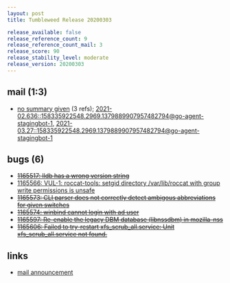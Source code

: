 ```yaml
---
layout: post
title: Tumbleweed Release 20200303

release_available: false
release_reference_count: 9
release_reference_count_mail: 3
release_score: 90
release_stability_level: moderate
release_version: 20200303
---
```


## mail (1:3)

- [no summary given](https://lists.opensuse.org/archives/list/factory@lists.opensuse.org/thread/EII3NU4WJR2EELDTZGIRCGYAWHGJQTNW) (3 refs); [2021-02.636::<158335922548.2969.1379889907957482794@go-agent-stagingbot-1>](https://lists.opensuse.org/archives/list/factory@lists.opensuse.org/thread/EII3NU4WJR2EELDTZGIRCGYAWHGJQTNW), [2021-03.27::<158335922548.2969.1379889907957482794@go-agent-stagingbot-1>](https://lists.opensuse.org/archives/list/factory@lists.opensuse.org/thread/EII3NU4WJR2EELDTZGIRCGYAWHGJQTNW)

## bugs (6)

<!--more-->

- ~~[1165517: lldb has a wrong version string](https://bugzilla.opensuse.org/show_bug.cgi?id=1165517)~~
- [1165566: VUL-1: roccat-tools: setgid directory /var/lib/roccat with group write permissions is unsafe](https://bugzilla.opensuse.org/show_bug.cgi?id=1165566)
- ~~[1165573: CLI parser does not correctly detect ambigous abbreviations for given switches](https://bugzilla.opensuse.org/show_bug.cgi?id=1165573)~~
- ~~[1165574: winbind cannot login with ad user](https://bugzilla.opensuse.org/show_bug.cgi?id=1165574)~~
- ~~[1165597: Re-enable the legacy DBM database (libnssdbm) in mozilla-nss](https://bugzilla.opensuse.org/show_bug.cgi?id=1165597)~~
- ~~[1165606: Failed to try-restart xfs_scrub_all.service: Unit xfs_scrub_all.service not found.](https://bugzilla.opensuse.org/show_bug.cgi?id=1165606)~~



## links

- [mail announcement](https://lists.opensuse.org/archives/list/factory@lists.opensuse.org/thread/EII3NU4WJR2EELDTZGIRCGYAWHGJQTNW)
